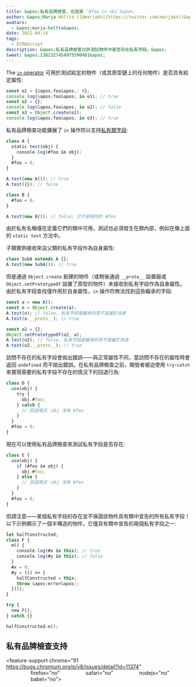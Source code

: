 ```yaml
---
title: &apos;私有品牌檢查，也就是 `#foo in obj`&apos;
author: &apos;Marja Hölttä ([@marjakh](https://twitter.com/marjakh))&apos;
avatars:
  - &apos;marja-holtta&apos;
date: 2021-04-14
tags:
  - ECMAScript
description: &apos;私有品牌檢查允許測試物件中是否存在私有字段。&apos;
tweet: &apos;1382327454975590401&apos;
---
```


The [`in` operator](https://developer.mozilla.org/en-US/docs/Web/JavaScript/Reference/Operators/in) 可用於測試給定的物件（或其原型鏈上的任何物件）是否具有給定屬性:

```javascript
const o1 = {&apos;foo&apos;: 0};
console.log(&apos;foo&apos; in o1); // true
const o2 = {};
console.log(&apos;foo&apos; in o2); // false
const o3 = Object.create(o1);
console.log(&apos;foo&apos; in o3); // true
```

私有品牌檢查功能擴展了 `in` 操作符以支持[私有類字段](https://v8.dev/features/class-fields#private-class-fields):

```javascript
class A {
  static test(obj) {
    console.log(#foo in obj);
  }
  #foo = 0;
}

A.test(new A()); // true
A.test({}); // false

class B {
  #foo = 0;
}

A.test(new B()); // false; 它不是相同的 #foo
```

由於私有名稱僅在定義它們的類中可用，測試也必須發生在類內部，例如在像上面的 `static test` 方法中。

子類實例接收來自父類的私有字段作為自身屬性:

```javascript
class SubA extends A {};
A.test(new SubA()); // true
```

但是通過 `Object.create` 創建的物件（或稍後通過 `__proto__` 設置器或 `Object.setPrototypeOf` 設置了原型的物件）未接收到私有字段作為自身屬性。由於私有字段查找僅作用於自身屬性，`in` 操作符無法找到這些繼承的字段:

<!--truncate-->
```javascript
const a = new A();
const o = Object.create(a);
A.test(o); // false, 私有字段是繼承的而不是屬於自身
A.test(o.__proto__); // true

const o2 = {};
Object.setPrototypeOf(o2, a);
A.test(o2); // false, 私有字段是繼承的而不是屬於自身
A.test(o2.__proto__); // true
```

訪問不存在的私有字段會拋出錯誤——與正常屬性不同，當訪問不存在的屬性時會返回 `undefined` 而不拋出錯誤。在私有品牌檢查之前，開發者被迫使用 `try`-`catch` 來實現需要的私有字段不存在的情況下的回退行為:

```javascript
class D {
  use(obj) {
    try {
      obj.#foo;
    } catch {
      // 回退情況：obj 沒有 #foo
    }
  }
  #foo = 0;
}
```

現在可以使用私有品牌檢查來測試私有字段是否存在:

```javascript
class E {
  use(obj) {
    if (#foo in obj) {
      obj.#foo;
    } else {
      // 回退情況：obj 沒有 #foo
    }
  }
  #foo = 0;
}
```

但請注意——某個私有字段的存在並不保證該物件具有類中宣告的所有私有字段！以下示例顯示了一個半構造的物件，它僅具有類中宣告的兩個私有字段之一:

```javascript
let halfConstructed;
class F {
  m() {
    console.log(#x in this); // true
    console.log(#y in this); // false
  }
  #x = 0;
  #y = (() => {
    halfConstructed = this;
    throw &apos;error&apos;;
  })();
}

try {
  new F();
} catch {}

halfConstructed.m();
```

## 私有品牌檢查支持

<feature-support chrome="91 https://bugs.chromium.org/p/v8/issues/detail?id=11374"
                 firefox="no"
                 safari="no"
                 nodejs="no"
                 babel="no"></feature-support>
